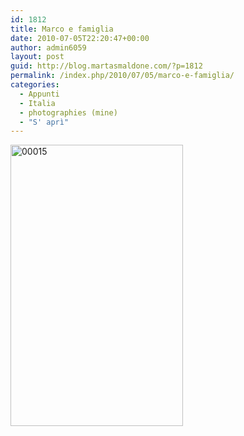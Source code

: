 ```yaml
---
id: 1812
title: Marco e famiglia
date: 2010-07-05T22:20:47+00:00
author: admin6059
layout: post
guid: http://blog.martasmaldone.com/?p=1812
permalink: /index.php/2010/07/05/marco-e-famiglia/
categories:
  - Appunti
  - Italia
  - photographies (mine)
  - "S' aprì"
---
```

[<img class="aligncenter size-full wp-image-1816" title="00015" src="http://blog.martasmaldone.eu/wp-content/uploads/2010/07/00015.jpg" alt="00015" width="276" height="450" srcset="http://blog.martasmaldone.eu/wp-content/uploads/2010/07/00015.jpg 276w, http://blog.martasmaldone.eu/wp-content/uploads/2010/07/00015-184x300.jpg 184w" sizes="(max-width: 276px) 100vw, 276px" />](http://blog.martasmaldone.eu/wp-content/uploads/2010/07/00015.jpg)

<p style="text-align: center;">